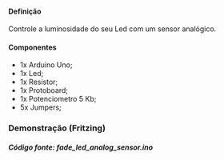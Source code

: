 #### Definição

Controle a luminosidade do seu Led com um sensor analógico.

#### Componentes

 - 1x Arduino Uno;
 - 1x Led;
 - 1x Resistor;
 - 1x Protoboard;
 - 1x Potenciometro 5 Kb;
 - 5x Jumpers;
 
<h3>Demonstração (Fritzing)</h3>
 
##### Código fonte: fade_led_analog_sensor.ino
